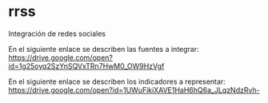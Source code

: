 # rrss
Integración de redes sociales

En el siguiente enlace se describen las fuentes a integrar:
https://drive.google.com/open?id=1g25oyq2SzYnSQVxTRn7HwM0_OW9HzVgf

En el siguiente enlace se describen los indicadores a representar:
https://drive.google.com/open?id=1UWuFikiXAVE1HaH6hQ6a_JLqzNdzRvh-
